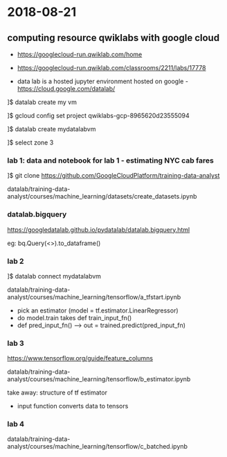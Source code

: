 # 2018-08-21

## computing resource qwiklabs with google cloud
* https://googlecloud-run.qwiklab.com/home

* https://googlecloud-run.qwiklab.com/classrooms/2211/labs/17778

* data lab is a hosted jupyter environment hosted on google - https://cloud.google.com/datalab/

]$ datalab create my vm

]$ gcloud config set project qwiklabs-gcp-8965620d23555094

]$ datalab create mydatalabvm

]$ select zone 3

### lab 1: data and notebook for lab 1 - estimating NYC cab fares
]$ git clone https://github.com/GoogleCloudPlatform/training-data-analyst

datalab/training-data-analyst/courses/machine_learning/datasets/create_datasets.ipynb

### datalab.bigquery
https://googledatalab.github.io/pydatalab/datalab.bigquery.html

eg: bq.Query(<<sql-string>>).to_dataframe()

### lab 2
]$ datalab connect mydatalabvm

datalab/training-data-analyst/courses/machine_learning/tensorflow/a_tfstart.ipynb

* pick an estimator (model = tf.estimator.LinearRegressor)
* do model.train takes def train_input_fn()
* def pred_input_fn() --> out = trained.predict(pred_input_fn)

### lab 3
https://www.tensorflow.org/guide/feature_columns

datalab/training-data-analyst/courses/machine_learning/tensorflow/b_estimator.ipynb

take away: structure of tf estimator

* input function converts data to tensors

### lab 4
datalab/training-data-analyst/courses/machine_learning/tensorflow/c_batched.ipynb


